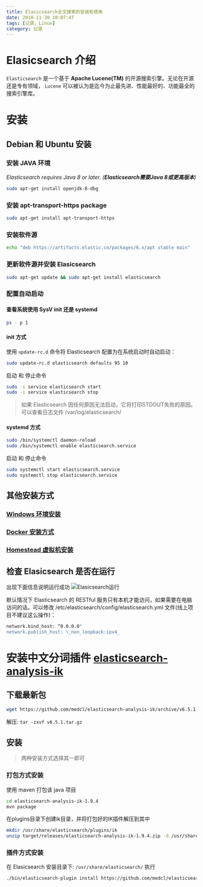 ```yaml
---
title: Elasicsearch全文搜索的安装和使用
date: 2018-11-30 10:07:47
tags: [记录，Linux]
category: 记录
---
```


# Elasicsearch 介绍
`Elasticsearch` 是一个基于 **Apache Lucene(TM)** 的开源搜索引擎。无论在开源还是专有领域， `Lucene` 可以被认为是迄今为止最先进、性能最好的、功能最全的搜索引擎库。

<!-- more -->

# 安装
## Debian 和 Ubuntu 安装
### 安装 JAVA 环境
*Elasticsearch requires Java 8 or later. (**Elasticsearch需要Java 8或更高版本**)*
```bash line_number:false
sudo apt-get install openjdk-8-dbg
```

### 安装 apt-transport-https package
```bash line_number:false
sudo apt-get install apt-transport-https
```

### 安装软件源
```bash line_number:false
echo "deb https://artifacts.elastic.co/packages/6.x/apt stable main"  | sudo tee -a /etc/apt/sources.list.d/elastic-6.x.list
```

### 更新软件源并安装 Elasicsearch
```bash line_number:false
sudo apt-get update && sudo apt-get install elasticsearch
```

### 配置自动启动
#### 查看系统使用 SysV  init 还是 systemd
```bash line_number:false
ps - p 1
```

#### init 方式
使用 `update-rc.d` 命令将 Elasticsearch 配置为在系统启动时自动启动：
```bash line_number:false
sudo update-rc.d elasticsearch defaults 95 10
```

启动 和 停止命令
```bash line_number:false
sudo -i service elasticsearch start
sudo -i service elasticsearch stop
```

>如果 Elasticsearch 因任何原因无法启动，它将打印STDOUT失败的原因。可以查看日志文件 /var/log/elasticsearch/

#### systemd 方式
```bash line_number:false
sudo /bin/systemctl daemon-reload
sudo /bin/systemctl enable elasticsearch.service
```
启动 和 停止命令
```bash line_number:false
sudo systemctl start elasticsearch.service
sudo systemctl stop elasticsearch.service
```

## 其他安装方式
### [Windows 环境安装](https://www.elastic.co/guide/en/elasticsearch/reference/current/zip-windows.html)
### [Docker 安装方式](https://www.elastic.co/guide/en/elasticsearch/reference/current/docker.html)
### [Homestead 虚拟机安装](https://laravel-china.org/docs/laravel/5.7/homestead/2245#installing-elasticsearch)

## 检查 Elasicsearch 是否在运行
出现下面信息说明运行成功
![Elasicsearch运行](http://learner-hui.oss-cn-beijing.aliyuncs.com/18-11-30/88442110.jpg)

默认情况下 Elasticsearch 的 RESTful 服务只有本机才能访问，如果需要在电脑访问的话。可以修改 /etc/elasticsearch/config/elasticsearch.yml 文件(线上项目不建议这么操作)：
```bash line_number:false
network.bind_host: “0.0.0.0"
network.publish_host: \_non_loopback:ipv4_
```

# 安装中文分词插件 [elasticsearch-analysis-ik](https://github.com/medcl/elasticsearch-analysis-ik)

## 下载最新包
```bash line_number:false
wget https://github.com/medcl/elasticsearch-analysis-ik/archive/v6.5.1.tar.gz
```
解压: `tar -zxvf v6.5.1.tar.gz`


## 安装
> 两种安装方式选择其一即可
### 打包方式安装
使用 maven 打包该 java 项目
```bash line_number:false
cd elasticsearch-analysis-ik-1.9.4
mvn package
```
在plugins目录下创建ik目录，并将打包好的IK插件解压到其中
```bash line_number:false
mkdir /usr/share/elasticsearch/plugins/ik
unzip target/releases/elasticsearch-analysis-ik-1.9.4.zip -d /usr/share/elasticsearch/plugins/ik/
```
### 插件方式安装
在 Elasicsearch 安装目录下: `/usr/share/elasticsearch/` 执行
```bash line_number:false
./bin/elasticsearch-plugin install https://github.com/medcl/elasticsearch-analysis-ik/releases/download/v6.3.0/elasticsearch-analysis-ik-6.3.0.zip
```

